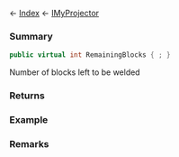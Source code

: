 ← [Index](Api-Index) ← [IMyProjector](Sandbox.ModAPI.Ingame.IMyProjector)

### Summary

```csharp
public virtual int RemainingBlocks { ; }
```

Number of blocks left to be welded

### Returns

### Example

### Remarks

